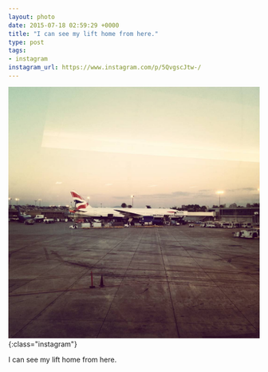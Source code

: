 ```yaml
---
layout: photo
date: 2015-07-18 02:59:29 +0000
title: "I can see my lift home from here."
type: post
tags:
- instagram
instagram_url: https://www.instagram.com/p/5QvgscJtw-/
---
```


![Instagram - 5QvgscJtw-](/img/5QvgscJtw-.jpg){:class="instagram"}

I can see my lift home from here.
